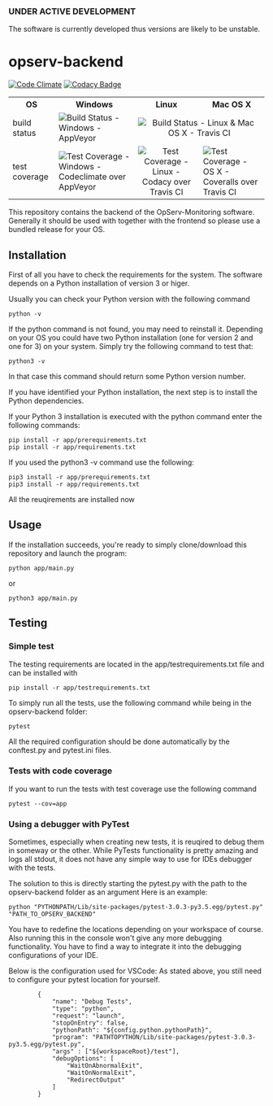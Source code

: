### UNDER ACTIVE DEVELOPMENT ###

The software is currently developed thus versions are likely to be unstable.



# opserv-backend

[![Code Climate](https://codeclimate.com/github/OpServ-Monitoring/opserv-backend/badges/gpa.svg)](https://codeclimate.com/github/OpServ-Monitoring/opserv-backend)  [![Codacy Badge](https://api.codacy.com/project/badge/Grade/ad9c86466d164cc7a432df119e7b7c99)](https://www.codacy.com/app/alex22212/opserv-backend?utm_source=github.com&amp;utm_medium=referral&amp;utm_content=OpServ-Monitoring/opserv-backend&amp;utm_campaign=Badge_Grade)

<table>
  <tr>
    <th>OS</th>
    <th>Windows</th> 
    <th>Linux</th>
    <th>Mac OS X</th>
  </tr>
  <tr>
    <td>build status</td>
    <td>
        <img src="https://ci.appveyor.com/api/projects/status/7gkd53ag5isi1cyu/branch/master?svg=true"
        alt="Build Status - Windows - AppVeyor">
    </td> 
    <td colspan="2" align="center">
        <img src="https://travis-ci.org/OpServ-Monitoring/opserv-backend.svg?branch=master"
        alt="Build Status - Linux & Mac OS X - Travis CI">
    </td> 
  </tr>
  <tr>
    <td>test coverage</td>
    <td>
        <img src="https://codeclimate.com/github/OpServ-Monitoring/opserv-backend/badges/coverage.svg"
        alt="Test Coverage - Windows - Codeclimate over AppVeyor">
    </td>  
    <td align="center" valign="middle">
        <img src="https://api.codacy.com/project/badge/Coverage/ad9c86466d164cc7a432df119e7b7c99"
        alt="Test Coverage - Linux - Codacy over Travis CI">
    </td>
    <td>
        <img src="https://coveralls.io/repos/github/OpServ-Monitoring/opserv-backend/badge.svg?branch=master"
        alt="Test Coverage - OS X - Coveralls over Travis CI">
    </td>
  </tr>
</table>

This repository contains the backend of the OpServ-Monitoring software.
Generally it should be used with together with the frontend so please use a bundled release for your OS.

Installation
------------

First of all you have to check the requirements for the system.
The software depends on a Python installation of version 3 or higer.

Usually you can check your Python version with the following command

    python -v

If the python command is not found, you may need to reinstall it.
Depending on your OS you could have two Python installation (one for version 2 and one for 3) on your system.
Simply try the following command to test that:

    python3 -v

In that case this command should return some Python version number.

If you have identified your Python installation, the next step is to install the Python dependencies.

If your Python 3 installation is executed with the python command enter the following commands:

    pip install -r app/prerequirements.txt
    pip install -r app/requirements.txt

If you used the python3 -v command use the following:
    
    pip3 install -r app/prerequirements.txt
    pip3 install -r app/requirements.txt

All the reuqirements are installed now

Usage
-----

If the installation succeeds, you're ready to simply clone/download this repository and launch the program:

    python app/main.py

or

    python3 app/main.py

Testing
-------

### Simple test

The testing requirements are located in the app/testrequirements.txt file and can be installed with

    pip install -r app/testrequirements.txt

To simply run all the tests, use the following command while being in the opserv-backend folder:

    pytest

All the required configuration should be done automatically by the conftest.py and pytest.ini files.

### Tests with code coverage

If you want to run the tests with test coverage use the following command

    pytest --cov=app

### Using a debugger with PyTest

Sometimes, especially when creating new tests, it is reuqired to debug them in someway or the other.
While PyTests functionality is pretty amazing and logs all stdout, it does not have any simple way to use for IDEs debugger with the tests.

The solution to this is directly starting the pytest.py with the path to the opserv-backend folder as an argument
Here is an example:

    python "PYTHONPATH/Lib/site-packages/pytest-3.0.3-py3.5.egg/pytest.py" "PATH_TO_OPSERV_BACKEND"

You have to redefine the locations depending on your workspace of course.
Also running this in the console won't give any more debugging functionality.
You have to find a way to integrate it into the debugging configurations of your IDE.

Below is the configuration used for VSCode:
As stated above, you still need to configure your pytest location for yourself.

```
        {
            "name": "Debug Tests",
            "type": "python",
            "request": "launch",
            "stopOnEntry": false,
            "pythonPath": "${config.python.pythonPath}",
            "program": "PATHTOPYTHON/Lib/site-packages/pytest-3.0.3-py3.5.egg/pytest.py",
            "args" : ["${workspaceRoot}/test"],
            "debugOptions": [
                "WaitOnAbnormalExit",
                "WaitOnNormalExit",
                "RedirectOutput"
            ]
        }
```
